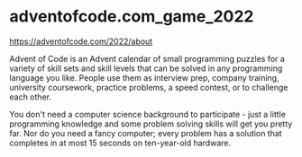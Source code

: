 # adventofcode.com_game_2022
https://adventofcode.com/2022/about

Advent of Code is an Advent calendar of small programming puzzles for a variety of skill sets and skill levels that can be solved
in any programming language you like. People use them as interview prep, company training, university coursework, practice problems, 
a speed contest, or to challenge each other.

You don't need a computer science background to participate - just a little programming knowledge and some problem solving skills
will get you pretty far. Nor do you need a fancy computer; every problem has a solution that completes in at most 15 seconds on 
ten-year-old hardware.
